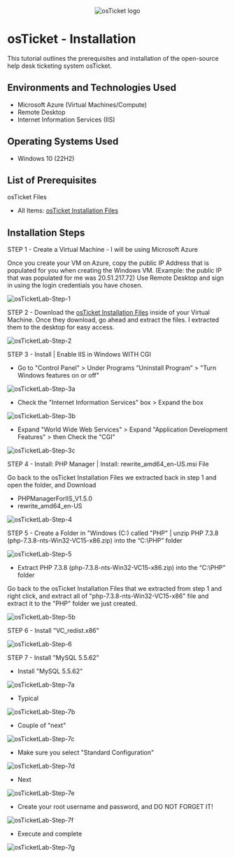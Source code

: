 
<p align="center">
<img src="https://i.imgur.com/Clzj7Xs.png" alt="osTicket logo"/>
</p>

<h1>osTicket - Installation</h1>
This tutorial outlines the prerequisites and installation of the open-source help desk ticketing system osTicket.<br />


<h2>Environments and Technologies Used</h2>

- Microsoft Azure (Virtual Machines/Compute)
- Remote Desktop
- Internet Information Services (IIS)

<h2>Operating Systems Used </h2>

- Windows 10 (22H2)</b> 

<h2>List of Prerequisites</h2>

osTicket Files

- All Items: [osTicket Installation Files](https://drive.google.com/uc?export=download&id=1b3RBkXTLNGXbibeMuAynkfzdBC1NnqaD)

<h2>Installation Steps</h2>

<p>

STEP 1 - Create a Virtual Machine - I will be using Microsoft Azure

Once you create your VM on Azure, copy the public IP Address that is populated for you when creating the Windows VM. (Example: the public IP that was populated for me was 20.51.217.72) Use Remote Desktop and sign in using the login credentials you have chosen.

![osTicketLab-Step-1](https://github.com/user-attachments/assets/571b9d0e-624c-4f04-a077-d99f7370716a)

STEP 2 - Download the [osTicket Installation Files](https://drive.google.com/uc?export=download&id=1b3RBkXTLNGXbibeMuAynkfzdBC1NnqaD) inside of your Virtual Machine. Once they download, go ahead and extract the files. I extracted them to the desktop for easy access.

![osTicketLab-Step-2](https://github.com/user-attachments/assets/41173e90-15d6-498a-b17e-82bbd1044029)

STEP 3 - Install | Enable IIS in Windows WITH CGI

- Go to "Control Panel" > Under Programs ”Uninstall Program” > "Turn Windows features on or off"

![osTicketLab-Step-3a](https://github.com/user-attachments/assets/951a3122-d0cb-4b35-a689-ccc24dbf6df5)

- Check the "Internet Information Services" box > Expand the box

![osTicketLab-Step-3b](https://github.com/user-attachments/assets/50487ff3-2cde-450d-b6a7-1c5cd694414b)

- Expand "World Wide Web Services" > Expand "Application Development Features" > then Check the "CGI"

![osTicketLab-Step-3c](https://github.com/user-attachments/assets/2e81a392-881d-4833-8ac9-ba8f626407a3)

STEP 4 - Install: PHP Manager | Install: rewrite_amd64_en-US.msi File

Go back to the osTicket Installation Files we extracted back in step 1 and open the folder, and Download
 - PHPManagerForIIS_V1.5.0
 - rewrite_amd64_en-US

![osTicketLab-Step-4](https://github.com/user-attachments/assets/f60702a4-24c6-4e36-9bf8-55cfc9f7f6a5)

STEP 5 - Create a Folder in "Windows (C:) called "PHP" | unzip PHP 7.3.8 (php-7.3.8-nts-Win32-VC15-x86.zip) into the “C:\PHP” folder

![osTicketLab-Step-5](https://github.com/user-attachments/assets/14223602-c74c-4da4-92a8-379d3913713a)

 - Extract PHP 7.3.8 (php-7.3.8-nts-Win32-VC15-x86.zip) into the “C:\PHP” folder

Go back to the osTicket Installation Files that we extracted from step 1 and right click, and extract all of "php-7.3.8-nts-Win32-VC15-x86" file and extract it to the "PHP" folder we just created.

![osTicketLab-Step-5b](https://github.com/user-attachments/assets/512c88d9-cbbf-4c44-b5bc-ed68d68dd996)


STEP 6 - Install "VC_redist.x86"

![osTicketLab-Step-6](https://github.com/user-attachments/assets/3ca2a0f3-3395-44a5-b14f-ebbcf39fa4e0)

STEP 7 - Install "MySQL 5.5.62"

 - Install "MySQL 5.5.62"

![osTicketLab-Step-7a](https://github.com/user-attachments/assets/611296bc-41fa-4b9a-9cc9-6478783bfa9b)

 - Typical

![osTicketLab-Step-7b](https://github.com/user-attachments/assets/c3e0421e-337e-4486-8f73-052b4ea3c959)

 - Couple of "next"

![osTicketLab-Step-7c](https://github.com/user-attachments/assets/21e80ab6-6db5-4b1a-a1d7-c0ed52f9d68c)

 - Make sure you select "Standard Configuration"

![osTicketLab-Step-7d](https://github.com/user-attachments/assets/779b9ae0-0282-46d0-90b4-c944c38f364a)

 - Next

![osTicketLab-Step-7e](https://github.com/user-attachments/assets/be8379fb-3297-4331-8908-1634558a5b9a)

 - Create your root username and password, and DO NOT FORGET IT!

![osTicketLab-Step-7f](https://github.com/user-attachments/assets/ce30009b-fbd8-4cd5-bdfe-e11e6e3dbed0)

 - Execute and complete

![osTicketLab-Step-7g](https://github.com/user-attachments/assets/1da6d30c-cd07-4378-839b-51e75ba99b78)




